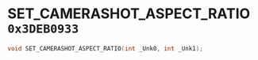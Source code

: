 # SET_CAMERASHOT_ASPECT_RATIO `0x3DEB0933`

```cpp
void SET_CAMERASHOT_ASPECT_RATIO(int _Unk0, int _Unk1);
```